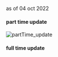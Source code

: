 as of 04 oct 2022 

#### part time update 

![partTime_update](https://user-images.githubusercontent.com/37848207/194054017-1b2bb2d7-8fa4-4202-bd36-f720daafd11e.png)


#### full time update 
